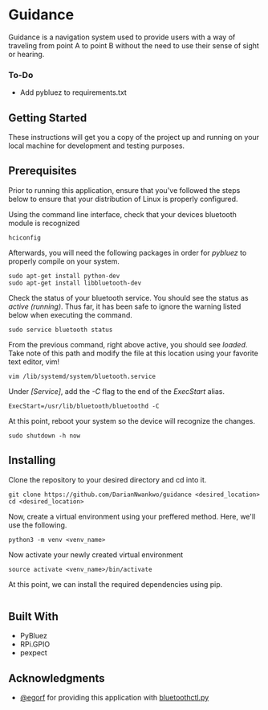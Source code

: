 # Guidance
Guidance is a navigation system used to provide users with a way of traveling from point A to point B without the need to use their sense of sight or hearing.

### To-Do
* Add pybluez to requirements.txt

## Getting Started
These instructions will get you a copy of the project up and running on your local machine for development and testing purposes.

## Prerequisites
Prior to running this application, ensure that you've followed the steps below to ensure that your distribution of Linux is properly configured.

Using the command line interface, check that your devices bluetooth module is recognized
```
hciconfig
```

Afterwards, you will need the following packages in order for *pybluez* to properly compile on your system.
```
sudo apt-get install python-dev
sudo apt-get install libbluetooth-dev
```

Check the status of your bluetooth service. You should see the status as *active (running)*. Thus far, it has been safe to ignore the warning listed below when executing the command.
```
sudo service bluetooth status
```

From the previous command, right above active, you should see *loaded*. Take note of this path and modify the file at this location using your favorite text editor, vim!
```
vim /lib/systemd/system/bluetooth.service
```

Under *[Service]*, add the *-C* flag to the end of the *ExecStart* alias.
```
ExecStart=/usr/lib/bluetooth/bluetoothd -C
```

At this point, reboot your system so the device will recognize the changes.
```
sudo shutdown -h now
```

## Installing
Clone the repository to your desired directory and cd into it.
```
git clone https://github.com/DarianNwankwo/guidance <desired_location>
cd <desired_location>
```

Now, create a virtual environment using your preffered method. Here, we'll use the following.
```
python3 -m venv <venv_name>
```

Now activate your newly created virtual environment
```
source activate <venv_name>/bin/activate
```

At this point, we can install the required dependencies using pip.
```
```

## Built With
* PyBluez
* RPi.GPIO
* pexpect

## Acknowledgments
* [@egorf](https://github.com/egorf) for providing this application with [bluetoothctl.py](https://gist.github.com/egorf/66d88056a9d703928f93)
